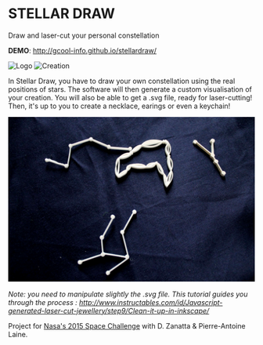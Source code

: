 # STELLAR DRAW
Draw and laser-cut your personal constellation

**DEMO**: http://gcool-info.github.io/stellardraw/

![Logo](http://i.imgur.com/WSHDXkp.jpg)
![Creation](http://i.imgur.com/FR1pCAL.jpg)

In Stellar Draw, you have to draw your own constellation using the  real positions of stars. The software will then generate a custom visualisation of your creation. You will also be able to get a .svg file, ready for laser-cutting! Then, it's up to you to create a necklace, earings or even a keychain!

![Laser-cut](/assets/laser_cut.JPG)

_Note: you need to manipulate slightly the .svg file. This tutorial guides you through the process : http://www.instructables.com/id/Javascript-generated-laser-cut-jewellery/step9/Clean-it-up-in-inkscape/_

Project for [Nasa's 2015 Space Challenge](https://2015.spaceappschallenge.org/) with D. Zanatta & Pierre-Antoine Laine.

